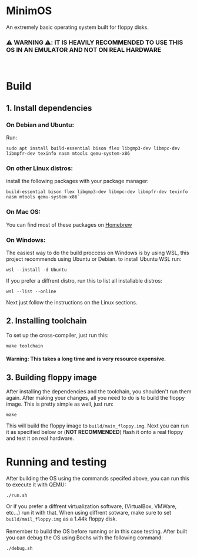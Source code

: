 # MinimOS
An extremely basic operating system built for floppy disks.

### ⚠️ WARNING ⚠️: IT IS HEAVILY RECOMMENDED TO USE THIS OS IN AN EMULATOR AND NOT ON REAL HARDWARE

<br>

# Build

## 1. Install dependencies
### On Debian and Ubuntu:
Run:
```
sudo apt install build-essential bison flex libgmp3-dev libmpc-dev libmpfr-dev texinfo nasm mtools qemu-system-x86
```

### On other Linux distros:
install the following packages with
your package manager:
```
build-essential bison flex libgmp3-dev libmpc-dev libmpfr-dev texinfo nasm mtools qemu-system-x86`
```

### On Mac OS:
You can find most of these packages on
[Homebrew](https://brew.sh)

### On Windows:
The easiest way to do the build proccess on Windows is by using WSL,
this project recommends using Ubuntu or Debian. to install Ubuntu WSL run:
```
wsl --install -d Ubuntu
```

If you prefer a diffrent distro, run this to list all installable distros:
```
wsl --list --online
```

Next just follow the instructions on the Linux sections.

## 2. Installing toolchain
To set up the cross-compiler, just run this:
```
make toolchain
```
#### Warning: This takes a long time and is very resource expensive.

## 3. Building floppy image
After installing the dependencies and the toolchain,
you shoulden't run them again. After making your
changes, all you need to do is to build the floppy image.
This is pretty simple as well, just run:
```
make
```
This will build the floppy image to `build/main_floppy.img`.
Next you can run it as specified below or (**NOT RECOMMENDED**)
flash it onto a real floppy and test it on real hardware.

# Running and testing

After building the OS using the commands specifed above, you
can run this to execute it with QEMU:
```
./run.sh
```
Or if you prefer a diffrent virtualization software, 
(VirtualBox, VMWare, etc...) run it with that.
When using diffrent sotware, make sure to set
`build/mail_floppy.img` as a 1.44k floppy disk.
<br>
<br>
Remember to build the OS before running or in this
case testing. After built you can debug the OS using Bochs
with the following command:
```
./debug.sh
```

